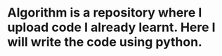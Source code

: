 # Algorithm is a repository where I upload code I already learnt. Here I will write the code using python.
